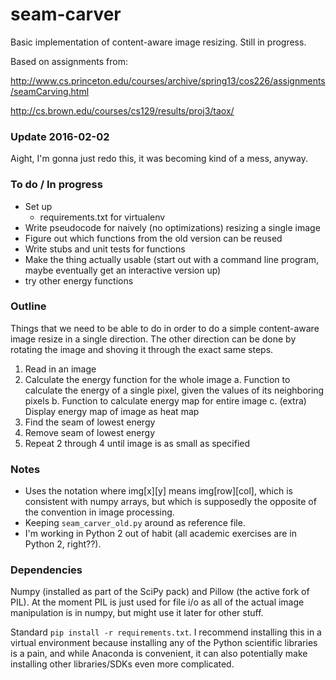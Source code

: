 # seam-carver

Basic implementation of content-aware image resizing. Still in progress. 

Based on assignments from:

http://www.cs.princeton.edu/courses/archive/spring13/cos226/assignments/seamCarving.html

http://cs.brown.edu/courses/cs129/results/proj3/taox/

### Update 2016-02-02

Aight, I'm gonna just redo this, it was becoming kind of a mess, anyway. 

### To do / In progress

* Set up
	* requirements.txt for virtualenv
* Write pseudocode for naively (no optimizations) resizing a single image
* Figure out which functions from the old version can be reused
* Write stubs and unit tests for functions
* Make the thing actually usable (start out with a command line program, maybe eventually get an interactive version up)
* try other energy functions

### Outline

Things that we need to be able to do in order to do a simple content-aware image resize in a single direction. The other direction can be done by rotating the image and shoving it through the exact same steps. 

1. Read in an image
2. Calculate the energy function for the whole image
	a. Function to calculate the energy of a single pixel, given the values of its neighboring pixels
	b. Function to calculate energy map for entire image
	c. (extra) Display energy map of image as heat map
3. Find the seam of lowest energy
4. Remove seam of lowest energy
5. Repeat 2 through 4 until image is as small as specified

### Notes

* Uses the notation where img[x][y] means img[row][col], which is consistent with numpy arrays, but which is supposedly the opposite of the convention in image processing.
* Keeping `seam_carver_old.py` around as reference file.
* I'm working in Python 2 out of habit (all academic exercises are in Python 2, right??).


### Dependencies

Numpy (installed as part of the SciPy pack) and Pillow (the active fork of PIL). At the moment PIL is just used for file i/o as all of the actual image manipulation is in numpy, but might use it later for other stuff.

Standard `pip install -r requirements.txt`. I recommend installing this in a virtual environment because installing any of the Python scientific libraries is a pain, and while Anaconda is convenient, it can also potentially make installing other libraries/SDKs even more complicated. 
